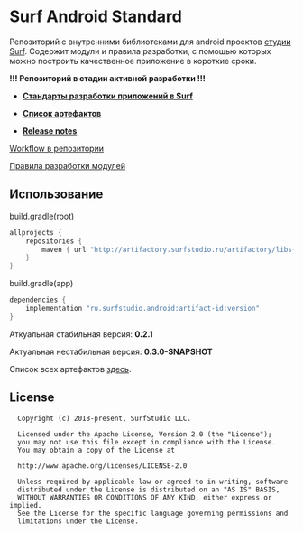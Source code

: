 # Surf Android Standard

Репозиторий с внутренними библиотеками для android проектов [студии Surf](http://www.surfstudio.ru/).
Содержит модули и правила разработки, с помощью которых можно построить качественное приложение
в короткие сроки.

**!!! Репозиторий в стадии активной разработки !!!**

* **[Стандарты разработки приложений в Surf][docs]**

* **[Список артефактов][artifacts]**

* **[Release notes](RELEASE_NOTES.md)**

[Workflow в репозитории](https://bitbucket.org/surfstudio/android-standard/wiki/Workflow)

[Правила разработки модулей](https://bitbucket.org/surfstudio/android-standard/wiki/Rules)

## **Использование**

build.gradle(root)
```groovy
allprojects {
    repositories {
        maven { url "http://artifactory.surfstudio.ru/artifactory/libs-release-local" }
    }
}
```

build.gradle(app)
```groovy
dependencies {
    implementation "ru.surfstudio.android:artifact-id:version"
}
```

Аткуальная стабильная версия: **0.2.1**

Актуальная нестабильная версия: **0.3.0-SNAPSHOT**

Список всех артефактов [здесь][artifacts].

## License
```
  Copyright (c) 2018-present, SurfStudio LLC.

  Licensed under the Apache License, Version 2.0 (the "License");
  you may not use this file except in compliance with the License.
  You may obtain a copy of the License at

  http://www.apache.org/licenses/LICENSE-2.0

  Unless required by applicable law or agreed to in writing, software
  distributed under the License is distributed on an "AS IS" BASIS,
  WITHOUT WARRANTIES OR CONDITIONS OF ANY KIND, either express or implied.
  See the License for the specific language governing permissions and
  limitations under the License.
```

[docs]: docs/main.md
[artifacts]: docs/artifacts.md